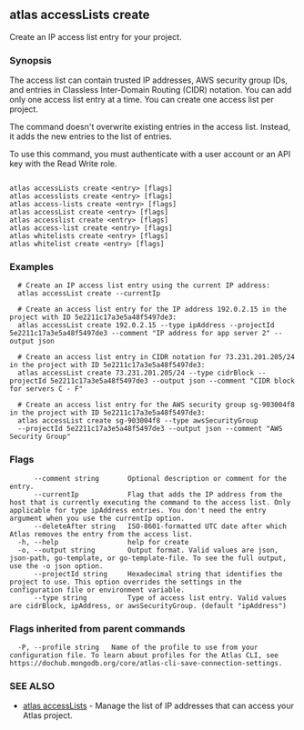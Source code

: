 ## atlas accessLists create

Create an IP access list entry for your project.


### Synopsis

The access list can contain trusted IP addresses, AWS security group IDs, and entries in Classless Inter-Domain Routing (CIDR) notation. You can add only one access list entry at a time. You can create one access list per project. 
		
The command doesn't overwrite existing entries in the access list. Instead, it adds the new entries to the list of entries.

To use this command, you must authenticate with a user account or an API key with the Read Write role.



```

atlas accessLists create <entry> [flags]
atlas accesslists create <entry> [flags]
atlas access-lists create <entry> [flags]
atlas accessList create <entry> [flags]
atlas accesslist create <entry> [flags]
atlas access-list create <entry> [flags]
atlas whitelists create <entry> [flags]
atlas whitelist create <entry> [flags]
```

### Examples

```
  # Create an IP access list entry using the current IP address:
  atlas accessList create --currentIp
  
  # Create an access list entry for the IP address 192.0.2.15 in the project with ID 5e2211c17a3e5a48f5497de3:
  atlas accessList create 192.0.2.15 --type ipAddress --projectId 5e2211c17a3e5a48f5497de3 --comment "IP address for app server 2" --output json
  
  # Create an access list entry in CIDR notation for 73.231.201.205/24 in the project with ID 5e2211c17a3e5a48f5497de3:
  atlas accessList create 73.231.201.205/24 --type cidrBlock --projectId 5e2211c17a3e5a48f5497de3 --output json --comment "CIDR block for servers C - F"
  
  # Create an access list entry for the AWS security group sg-903004f8 in the project with ID 5e2211c17a3e5a48f5497de3:
  atlas accessList create sg-903004f8 --type awsSecurityGroup
  --projectId 5e2211c17a3e5a48f5497de3 --output json --comment "AWS Security Group"
```


### Flags

```
      --comment string       Optional description or comment for the entry.
      --currentIp            Flag that adds the IP address from the host that is currently executing the command to the access list. Only applicable for type ipAddress entries. You don't need the entry argument when you use the currentIp option.
      --deleteAfter string   ISO-8601-formatted UTC date after which Atlas removes the entry from the access list.
  -h, --help                 help for create
  -o, --output string        Output format. Valid values are json, json-path, go-template, or go-template-file. To see the full output, use the -o json option.
      --projectId string     Hexadecimal string that identifies the project to use. This option overrides the settings in the configuration file or environment variable.
      --type string          Type of access list entry. Valid values are cidrBlock, ipAddress, or awsSecurityGroup. (default "ipAddress")

```


### Flags inherited from parent commands

```
  -P, --profile string   Name of the profile to use from your configuration file. To learn about profiles for the Atlas CLI, see https://dochub.mongodb.org/core/atlas-cli-save-connection-settings.

```

### SEE ALSO


* [atlas accessLists](atlas_accessLists.md)	- Manage the list of IP addresses that can access your Atlas project.



